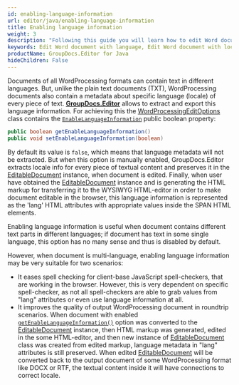 ```yaml
---
id: enabling-language-information
url: editor/java/enabling-language-information
title: Enabling language information
weight: 3
description: "Following this guide you will learn how to edit Word document using locale info, apply spell-checkers to a document content written in different languages using GroupDocs.Editor for Java API."
keywords: Edit Word document with language, Edit Word document with locale, edit Word
productName: GroupDocs.Editor for Java
hideChildren: False
---
```

Documents of all WordProcessing formats can contain text in different languages. But, unlike the plain text documents (TXT), WordProcessing documents also contain a metadata about specific language (locale) of every piece of text. [**GroupDocs.Editor**](https://products.groupdocs.com/editor/java) allows to extract and export this language information. For achieving this the [WordProcessingEditOptions](https://reference.groupdocs.com/editor/java/com.groupdocs.editor.options/wordprocessingeditoptions) class contains the [`EnableLanguageInformation`](https://reference.groupdocs.com/editor/java/com.groupdocs.editor.options/wordprocessingeditoptions#getEnableLanguageInformation--) public boolean property:

```java
public boolean getEnableLanguageInformation()
public void setEnableLanguageInformation(boolean)
```

By default its value is `false`, which means that language metadata will not be extracted. But when this option is manually enabled, GroupDocs.Editor extracts locale info for every piece of textual content and preserves it in the [EditableDocument](https://reference.groupdocs.com/editor/java/com.groupdocs.editor/editabledocument) instance, when document is edited. Finally, when user have obtained the [EditableDocument](https://reference.groupdocs.com/editor/java/com.groupdocs.editor/editabledocument) instance and is generating the HTML markup for transferring it to the WYSIWYG HTML-editor in order to make document editable in the browser, this language information is represented as the 'lang' HTML attributes with appropriate values inside the SPAN HTML elements.

Enabling language information is useful when document contains different text parts in different languages; if document has text in some single language, this option has no many sense and thus is disabled by default.

However, when document is multi-language, enabling language information may be very suitable for two scenarios:

* It eases spell checking for client-base JavaScript spell-checkers, that are working in the browser. However, this is very dependent on specific spell-checker, as not all spell-checkers are able to grab values from "lang" attributes or even use language information at all.
* It improves the quality of output WordProcessing document in roundtrip scenarios. When document with enabled [`getEnableLanguageInformation()`](https://reference.groupdocs.com/editor/java/com.groupdocs.editor.options/wordprocessingeditoptions#getEnableLanguageInformation--) option was converted to the [EditableDocument](https://reference.groupdocs.com/editor/java/com.groupdocs.editor/editabledocument) instance, then HTML markup was generated, edited in the some HTML-editor, and then new instance of [EditableDocument](https://reference.groupdocs.com/editor/java/com.groupdocs.editor/editabledocument) class was created from edited markup, language metadata in "lang" attributes is still preserved. When edited [EditableDocument](https://reference.groupdocs.com/editor/java/com.groupdocs.editor/editabledocument) will be converted back to the output document of some WordProcessing format like DOCX or RTF, the textual content inside it will have connections to correct locale.
